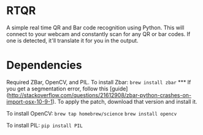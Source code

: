 # RTQR
A simple real time QR and Bar code recognition using Python. This will connect to your webcam and constantly scan for any QR or bar codes. If one is detected, it'll translate it for you in the output.  

# Dependencies
Required ZBar, OpenCV, and PIL.
To install Zbar:
```brew install zbar```
*** If you get a segmentation error, follow this [guide] (http://stackoverflow.com/questions/21612908/zbar-python-crashes-on-import-osx-10-9-1). To apply the patch, download that version and install it.

To install OpenCV:
```brew tap homebrew/science```
```brew install opencv```

To install PIL:
```pip install PIL```

